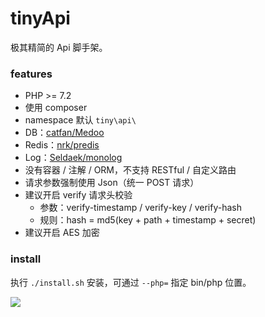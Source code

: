 # tinyApi

极其精简的 Api 脚手架。

### features

- PHP >= 7.2
- 使用 composer
- namespace 默认 `tiny\api\`
- DB：[catfan/Medoo](https://github.com/catfan/Medoo)
- Redis：[nrk/predis](https://github.com/nrk/predis)
- Log：[Seldaek/monolog](https://github.com/Seldaek/monolog)
- 没有容器 / 注解 / ORM，不支持 RESTful / 自定义路由
- 请求参数强制使用 Json（统一 POST 请求）
- 建议开启 verify 请求头校验
    - 参数：verify-timestamp / verify-key / verify-hash
    - 规则：hash = md5(key + path + timestamp + secret)
- 建议开启 AES 加密

### install

执行 `./install.sh` 安装，可通过 `--php=` 指定 bin/php 位置。

![](https://raw.githubusercontent.com/LemonLone/tinyApi/master/screenshot.png)